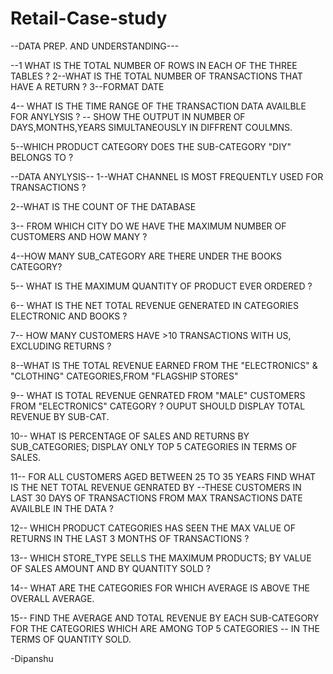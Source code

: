 # Retail-Case-study

--DATA PREP. AND UNDERSTANDING---

--1 WHAT IS THE TOTAL NUMBER OF ROWS IN EACH OF THE THREE TABLES ?
2--WHAT IS THE TOTAL NUMBER OF TRANSACTIONS THAT HAVE A RETURN ?
3--FORMAT DATE

4-- WHAT IS THE TIME RANGE OF THE TRANSACTION DATA AVAILBLE FOR ANYLYSIS ? 
--  SHOW THE OUTPUT IN NUMBER OF DAYS,MONTHS,YEARS SIMULTANEOUSLY IN DIFFRENT COULMNS.

5--WHICH PRODUCT CATEGORY DOES THE SUB-CATEGORY "DIY" BELONGS TO ?

--DATA ANYLYSIS--
1--WHAT CHANNEL IS MOST FREQUENTLY USED FOR TRANSACTIONS ?

2--WHAT IS THE COUNT OF THE DATABASE 

3-- FROM WHICH CITY DO WE HAVE THE MAXIMUM NUMBER OF CUSTOMERS AND HOW MANY ?

4--HOW MANY SUB_CATEGORY ARE THERE UNDER THE BOOKS CATEGORY?

5-- WHAT IS THE MAXIMUM QUANTITY OF PRODUCT EVER ORDERED ?

6-- WHAT IS THE NET TOTAL REVENUE GENERATED IN CATEGORIES ELECTRONIC AND BOOKS ?

7-- HOW MANY CUSTOMERS HAVE >10 TRANSACTIONS WITH US, EXCLUDING RETURNS ?

8--WHAT IS THE TOTAL REVENUE EARNED FROM THE "ELECTRONICS" & "CLOTHING" CATEGORIES,FROM "FLAGSHIP STORES" 

9-- WHAT  IS TOTAL REVENUE GENRATED FROM "MALE" CUSTOMERS  FROM "ELECTRONICS" CATEGORY ? OUPUT SHOULD DISPLAY TOTAL REVENUE  BY SUB-CAT.

10-- WHAT IS PERCENTAGE OF SALES AND RETURNS BY SUB_CATEGORIES;  DISPLAY ONLY TOP 5 CATEGORIES IN TERMS OF SALES.				


11-- FOR ALL CUSTOMERS AGED BETWEEN 25 TO 35 YEARS FIND WHAT IS THE NET TOTAL REVENUE GENRATED BY 
	--THESE CUSTOMERS IN LAST 30 DAYS OF TRANSACTIONS FROM MAX TRANSACTIONS DATE AVAILBLE IN THE DATA ?


12-- WHICH PRODUCT CATEGORIES HAS SEEN THE MAX VALUE OF RETURNS IN THE LAST 3 MONTHS OF TRANSACTIONS ?

13-- WHICH STORE_TYPE SELLS THE MAXIMUM PRODUCTS; BY VALUE OF SALES AMOUNT AND BY QUANTITY SOLD ?

14-- WHAT ARE THE CATEGORIES FOR WHICH AVERAGE IS ABOVE THE OVERALL AVERAGE.

15-- FIND THE AVERAGE AND TOTAL REVENUE BY EACH SUB-CATEGORY FOR THE CATEGORIES WHICH ARE AMONG TOP  5 CATEGORIES 
	 --   IN THE TERMS OF QUANTITY SOLD.

  -Dipanshu




